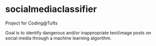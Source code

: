 # socialmediaclassifier
Project for Coding@Tufts

Goal is to identify dangerous and/or inappropriate text/image posts on social media through a machine learning algorithm.
